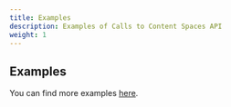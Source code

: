```yaml
---
title: Examples
description: Examples of Calls to Content Spaces API
weight: 1
---
```


## Examples

You can find more examples [here](/docs/general/examples.html).
